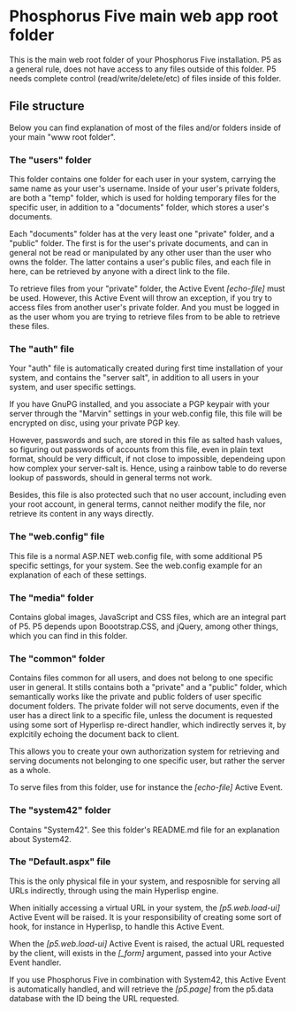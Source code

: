 Phosphorus Five main web app root folder
========

This is the main web root folder of your Phosphorus Five installation. P5 as a 
general rule, does not have access to any files outside of this folder. P5 needs 
complete  control (read/write/delete/etc) of files inside of this folder.

## File structure

Below you can find explanation of most of the files and/or folders inside of your
main "www root folder".

### The "users" folder

This folder contains one folder for each user in your system, carrying the same
name as your user's username. Inside of your user's private folders, are both
a "temp" folder, which is used for holding temporary files for the specific user,
in addition to a "documents" folder, which stores a user's documents.

Each "documents" folder has at the very least one "private" folder, and a "public"
folder. The first is for the user's private documents, and can in general not be 
read or manipulated by any other user than the user who owns the folder. The latter
contains a user's public files, and each file in here, can be retrieved by anyone with
a direct link to the file.

To retrieve files from your "private" folder, the Active Event *[echo-file]* must be
used. However, this Active Event will throw an exception, if you try to access files
from another user's private folder. And you must be logged in as the user whom you
are trying to retrieve files from to be able to retrieve these files.

### The "auth" file

Your "auth" file is automatically created during first time installation of your system,
and contains the "server salt", in addition to all users in your system, and user specific
settings.

If you have GnuPG installed, and you associate a PGP keypair with your server through
the "Marvin" settings in your web.config file, this file will be encrypted on disc,
using your private PGP key.

However, passwords and such, are stored in this file as salted hash values, so figuring
out passwords of accounts from this file, even in plain text format, should be very
difficult, if not close to impossible, dependeing upon how complex your server-salt is.
Hence, using a rainbow table to do reverse lookup of passwords, should in general terms 
not work.

Besides, this file is also protected such that no user account, including even your 
root account, in general terms, cannot neither modify the file, nor retrieve its content 
in any ways directly.

### The "web.config" file

This file is a normal ASP.NET web.config file, with some additional P5 specific settings,
for your system. See the web.config example for an explanation of each of these settings.

### The "media" folder

Contains global images, JavaScript and CSS files, which are an integral part of P5. P5 
depends upon Boootstrap.CSS, and jQuery, among other things, which you can find in this folder.

### The "common" folder

Contains files common for all users, and does not belong to one specific user in general.
It stills contains both a "private" and a "public" folder, which semantically works like
the private and public folders of user specific document folders. The private folder will
not serve documents, even if the user has a direct link to a specific file, unless the 
document is requested using some sort of Hyperlisp re-direct handler, which indirectly 
serves it, by explcitily echoing the document back to client.

This allows you to create your own authorization system for retrieving and serving documents 
not belonging to one specific user, but rather the server as a whole.

To serve files from this folder, use for instance the *[echo-file]* Active Event.

### The "system42" folder

Contains "System42". See this folder's README.md file for an explanation about System42.

### The "Default.aspx" file

This is the only physical file in your system, and resposnible for serving all URLs indirectly,
through using the main Hyperlisp engine.

When initially accessing a virtual URL in your system, the *[p5.web.load-ui]* Active Event
will be raised. It is your responsibility of creating some sort of hook, for instance in 
Hyperlisp, to handle this Active Event.

When the *[p5.web.load-ui]* Active Event is raised, the actual URL requested by the client,
will exists in the *[_form]* argument, passed into your Active Event handler.

If you use Phosphorus Five in combination with System42, this Active Event is automatically
handled, and will retrieve the *[p5.page]* from the p5.data database with the ID being
the URL requested.




